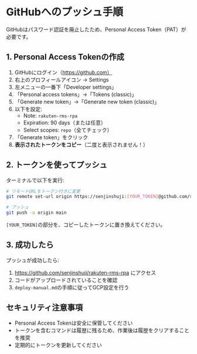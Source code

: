 # GitHubへのプッシュ手順

GitHubはパスワード認証を廃止したため、Personal Access Token（PAT）が必要です。

## 1. Personal Access Tokenの作成

1. GitHubにログイン（https://github.com）
2. 右上のプロフィールアイコン → Settings
3. 左メニューの一番下「Developer settings」
4. 「Personal access tokens」→「Tokens (classic)」
5. 「Generate new token」→「Generate new token (classic)」
6. 以下を設定:
   - Note: `rakuten-rms-rpa`
   - Expiration: 90 days（または任意）
   - Select scopes: `repo`（全てチェック）
7. 「Generate token」をクリック
8. **表示されたトークンをコピー**（二度と表示されません！）

## 2. トークンを使ってプッシュ

ターミナルで以下を実行:

```bash
# リモートURLをトークン付きに変更
git remote set-url origin https://senjinshuji:[YOUR_TOKEN]@github.com/senjinshuji/rakuten-rms-rpa.git

# プッシュ
git push -u origin main
```

`[YOUR_TOKEN]`の部分を、コピーしたトークンに置き換えてください。

## 3. 成功したら

プッシュが成功したら:
1. https://github.com/senjinshuji/rakuten-rms-rpa にアクセス
2. コードがアップロードされていることを確認
3. `deploy-manual.md`の手順に従ってGCP設定を行う

## セキュリティ注意事項

- Personal Access Tokenは安全に保管してください
- トークンを含むコマンドは履歴に残るため、作業後は履歴をクリアすることを推奨
- 定期的にトークンを更新してください